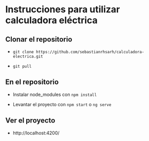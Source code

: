 # Instrucciones para utilizar calculadora eléctrica

##  Clonar el repositorio

- `git clone https://github.com/sebastianrhsarh/calculadora-electrica.git`

- `git pull`

## En el repositorio

- Instalar node_modules con `npm install`

- Levantar el proyecto con `npm start` o `ng serve`

## Ver el proyecto

- http://localhost:4200/
